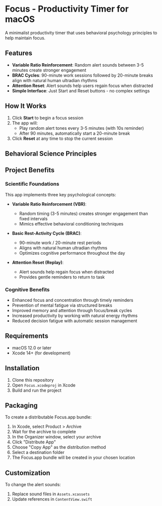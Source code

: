 # Focus - Productivity Timer for macOS

A minimalist productivity timer that uses behavioral psychology principles to help maintain focus.

## Features

- **Variable Ratio Reinforcement**: Random alert sounds between 3-5 minutes create stronger engagement
- **BRAC Cycles**: 90-minute work sessions followed by 20-minute breaks align with natural human ultradian rhythms
- **Attention Reset**: Alert sounds help users regain focus when distracted
- **Simple Interface**: Just Start and Reset buttons - no complex settings

## How It Works

1. Click **Start** to begin a focus session
2. The app will:
   - Play random alert tones every 3-5 minutes (with 10s reminder)
   - After 90 minutes, automatically start a 20-minute break
3. Click **Reset** at any time to stop the current session

## Behavioral Science Principles


## Project Benefits

### Scientific Foundations

This app implements three key psychological concepts:

- **Variable Ratio Reinforcement (VBR)**:
  - Random timing (3-5 minutes) creates stronger engagement than fixed intervals
  - Mimics effective behavioral conditioning techniques

- **Basic Rest-Activity Cycle (BRAC)**:
  - 90-minute work / 20-minute rest periods
  - Aligns with natural human ultradian rhythms
  - Optimizes cognitive performance throughout the day

- **Attention Reset (Replay)**:
  - Alert sounds help regain focus when distracted
  - Provides gentle reminders to return to task

### Cognitive Benefits

- Enhanced focus and concentration through timely reminders
- Prevention of mental fatigue via structured breaks
- Improved memory and attention through focus/break cycles
- Increased productivity by working with natural energy rhythms
- Reduced decision fatigue with automatic session management

## Requirements

- macOS 12.0 or later
- Xcode 14+ (for development)

## Installation

1. Clone this repository
2. Open `Focus.xcodeproj` in Xcode
3. Build and run the project

## Packaging

To create a distributable Focus.app bundle:

1. In Xcode, select Product > Archive
2. Wait for the archive to complete
3. In the Organizer window, select your archive
4. Click "Distribute App"
5. Choose "Copy App" as the distribution method
6. Select a destination folder
7. The Focus.app bundle will be created in your chosen location

## Customization

To change the alert sounds:
1. Replace sound files in `Assets.xcassets`
2. Update references in `ContentView.swift`
